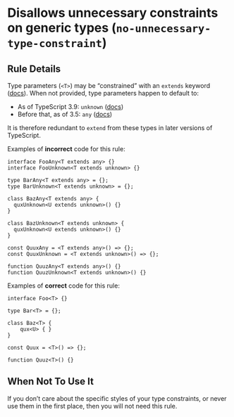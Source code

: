 Disallows unnecessary constraints on generic types (`no-unnecessary-type-constraint`)
=====================================================================================

Rule Details
------------

Type parameters (`<T>`) may be “constrained” with an `extends` keyword ([docs](https://www.typescriptlang.org/docs/handbook/generics.html#generic-constraints)). When not provided, type parameters happen to default to:

-   As of TypeScript 3.9: `unknown` ([docs](https://www.typescriptlang.org/docs/handbook/release-notes/typescript-3-9.html#type-parameters-that-extend-any-no-longer-act-as-any))
-   Before that, as of 3.5: `any` ([docs](https://devblogs.microsoft.com/typescript/announcing-typescript-3-5/#breaking-changes))

It is therefore redundant to `extend` from these types in later versions of TypeScript.

Examples of **incorrect** code for this rule:

    interface FooAny<T extends any> {}
    interface FooUnknown<T extends unknown> {}

    type BarAny<T extends any> = {};
    type BarUnknown<T extends unknown> = {};

    class BazAny<T extends any> {
      quxUnknown<U extends unknown>() {}
    }

    class BazUnknown<T extends unknown> {
      quxUnknown<U extends unknown>() {}
    }

    const QuuxAny = <T extends any>() => {};
    const QuuxUnknown = <T extends unknown>() => {};

    function QuuzAny<T extends any>() {}
    function QuuzUnknown<T extends unknown>() {}

Examples of **correct** code for this rule:

    interface Foo<T> {}

    type Bar<T> = {};

    class Baz<T> {
        qux<U> { }
    }

    const Quux = <T>() => {};

    function Quuz<T>() {}

When Not To Use It
------------------

If you don’t care about the specific styles of your type constraints, or never use them in the first place, then you will not need this rule.
